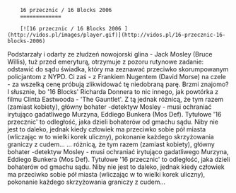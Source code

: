 
        16 przecznic / 16 Blocks 2006 
        =============
        
        [![16 przecznic / 16 Blocks 2006 ](http://vidos.pl/images/player.gif)](http://vidos.pl/16-przecznic-16-blocks-2006)
        
        
 Podstarzały i odarty ze złudzeń nowojorski glina - Jack Mosley (Bruce Willis), tuż przed emeryturą, otrzymuje z pozoru rutynowe zadanie: odstawić do sądu świadka, który ma zeznawać przeciwko skorumpowanym policjantom z NYPD. Ci zaś - z Frankiem Nugentem (David Morse) na czele - za wszelką cenę próbują zlikwidować tę niedobraną parę. Brzmi znajomo? I słusznie, bo '16 Blocks' Richarda Donnera to nic innego, jak powtórka z filmu Clinta Eastwooda - 'The Gauntlet'. Z tą jednak różnicą, że tym razem (zamiast kobiety), główny bohater -detektyw Mosley - musi ochraniać irytująco gadatliwego Murzyna, Eddiego Bunkera (Mos Def). Tytułowe '16 przecznic' to odległość, jaka dzieli bohaterów od gmachu sądu. Niby nie jest to daleko, jednak kiedy człowiek ma przeciwko sobie pół miasta (wliczając w to wielki korek uliczny), pokonanie każdego skrzyżowania graniczy z cudem...  ... różnicą, że tym razem (zamiast kobiety), główny bohater -detektyw Mosley - musi ochraniać irytująco gadatliwego Murzyna, Eddiego Bunkera (Mos Def). Tytułowe '16 przecznic' to odległość, jaka dzieli bohaterów od gmachu sądu. Niby nie jest to daleko, jednak kiedy człowiek ma przeciwko sobie pół miasta (wliczając w to wielki korek uliczny), pokonanie każdego skrzyżowania graniczy z cudem...
    